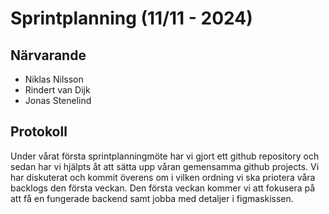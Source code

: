 # Sprintplanning (11/11 -  2024)

## Närvarande
* Niklas Nilsson
* Rindert van Dijk
* Jonas Stenelind

## Protokoll

Under vårat första sprintplanningmöte har vi gjort ett github repository och sedan har vi hjälpts åt att sätta upp våran gemensamma github projects. Vi har diskuterat och kommit överens om i vilken ordning vi ska priotera våra backlogs den första veckan. Den första veckan kommer vi att fokusera på att få en fungerade backend samt jobba med detaljer i figmaskissen.